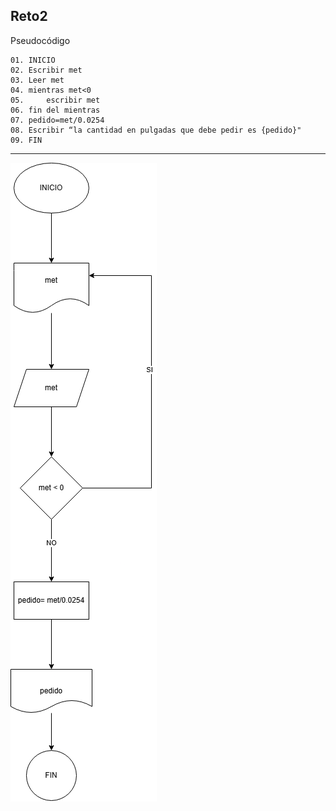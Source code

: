 **Reto2**
---
Pseudocódigo 

    01. INICIO 
    02. Escribir met
    03. Leer met
    04. mientras met<0
    05. 	escribir met
    06. fin del mientras
    07. pedido=met/0.0254 
    08. Escribir “la cantidad en pulgadas que debe pedir es {pedido}"
    09. FIN
---  
![Diagrama2](imagenes/d2.png) 
